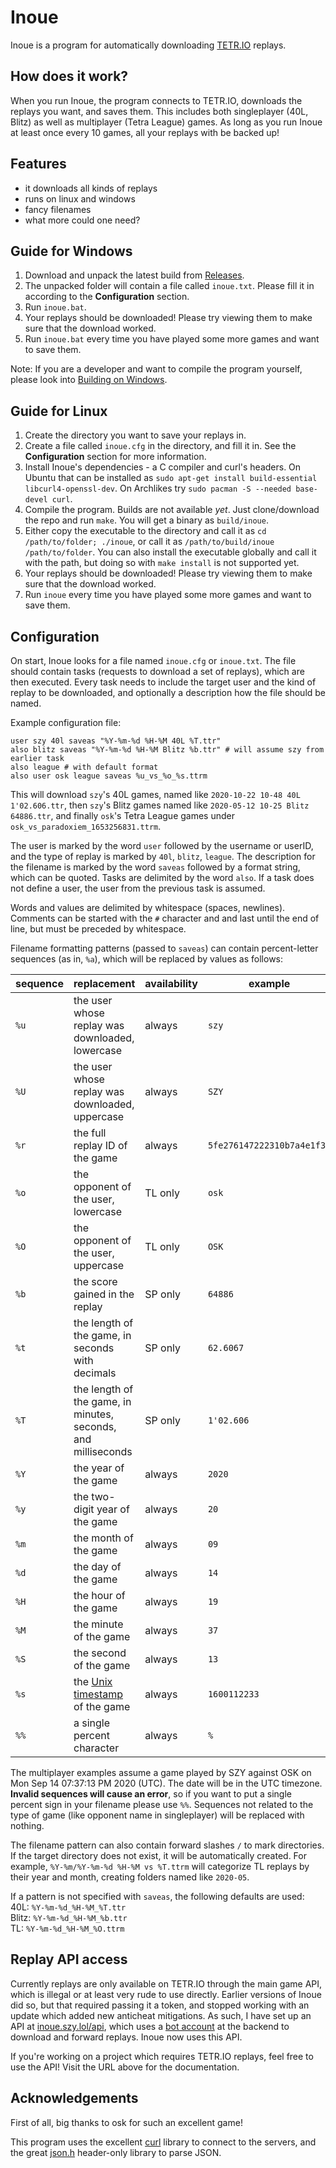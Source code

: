 # Inoue

Inoue is a program for automatically downloading [TETR.IO](https://tetr.io) replays.

## How does it work?

When you run Inoue, the program connects to TETR.IO, downloads the replays you want, and saves them.
This includes both singleplayer (40L, Blitz) as well as multiplayer (Tetra League) games.
As long as you run Inoue at least once every 10 games, all your replays with be backed up!

## Features

- it downloads all kinds of replays
- runs on linux and windows
- fancy filenames
- what more could one need?

## Guide for Windows

1. Download and unpack the latest build from [Releases](https://github.com/szymonszl/inoue/releases).
2. The unpacked folder will contain a file called `inoue.txt`. Please fill it in according to the **Configuration** section.
3. Run `inoue.bat`.
4. Your replays should be downloaded! Please try viewing them to make sure that the download worked.
5. Run `inoue.bat` every time you have played some more games and want to save them.

Note: If you are a developer and want to compile the program yourself, please look into [Building on Windows](building_on_windows.md).

## Guide for Linux

1. Create the directory you want to save your replays in.
2. Create a file called `inoue.cfg` in the directory, and fill it in. See the **Configuration** section for more information.
3. Install Inoue's dependencies - a C compiler and curl's headers. On Ubuntu that can be installed as `sudo apt-get install build-essential libcurl4-openssl-dev`. On Archlikes try `sudo pacman -S --needed base-devel curl`.
4. Compile the program. Builds are not available *yet*. Just clone/download the repo and run `make`. You will get a binary as `build/inoue`.
5. Either copy the executable to the directory and call it as `cd /path/to/folder; ./inoue`, or call it as `/path/to/build/inoue /path/to/folder`. You can also install the executable globally and call it with the path, but doing so with `make install` is not supported yet.
6. Your replays should be downloaded! Please try viewing them to make sure that the download worked.
7. Run `inoue` every time you have played some more games and want to save them.

## Configuration

On start, Inoue looks for a file named `inoue.cfg` or `inoue.txt`. The file should contain tasks (requests to download a set of replays),
which are then executed. Every task needs to include the target user and the kind of replay to be downloaded, and optionally
a description how the file should be named.

Example configuration file:
```
user szy 40l saveas "%Y-%m-%d %H-%M 40L %T.ttr"
also blitz saveas "%Y-%m-%d %H-%M Blitz %b.ttr" # will assume szy from earlier task
also league # with default format
also user osk league saveas %u_vs_%o_%s.ttrm
```
This will download `szy`'s 40L games, named like `2020-10-22 10-48 40L 1'02.606.ttr`, then `szy`'s Blitz games named like `2020-05-12 10-25 Blitz 64886.ttr`, and finally `osk`'s Tetra League games under `osk_vs_paradoxiem_1653256831.ttrm`.

The user is marked by the word `user` followed by the username or userID, and the type of replay is marked by `40l`, `blitz`, `league`.
The description for the filename is marked by the word `saveas` followed by a format string, which can be quoted.
Tasks are delimited by the word `also`. If a task does not define a user, the user from the previous task is assumed.

Words and values are delimited by whitespace (spaces, newlines). Comments can be started with the `#` character and and last until the end of line,
but must be preceded by whitespace.

Filename formatting patterns (passed to `saveas`) can contain percent-letter sequences (as in, `%a`), which will be replaced by values as follows:

| sequence | replacement                                                               | availability | example                    |
|----------|---------------------------------------------------------------------------|--------------|----------------------------|
| `%u`     | the user whose replay was downloaded, lowercase                           | always       | `szy`                      |
| `%U`     | the user whose replay was downloaded, uppercase                           | always       | `SZY`                      |
| `%r`     | the full replay ID of the game                                            | always       | `5fe276147222310b7a4e1f33` |
| `%o`     | the opponent of the user, lowercase                                       | TL only      | `osk`                      |
| `%O`     | the opponent of the user, uppercase                                       | TL only      | `OSK`                      |
| `%b`     | the score gained in the replay                                            | SP only      | `64886`                    |
| `%t`     | the length of the game, in seconds with decimals                          | SP only      | `62.6067`                  |
| `%T`     | the length of the game, in minutes, seconds, and milliseconds             | SP only      | `1'02.606`                 |
| `%Y`     | the year of the game                                                      | always       | `2020`                     |
| `%y`     | the two-digit year of the game                                            | always       | `20`                       |
| `%m`     | the month of the game                                                     | always       | `09`                       |
| `%d`     | the day of the game                                                       | always       | `14`                       |
| `%H`     | the hour of the game                                                      | always       | `19`                       |
| `%M`     | the minute of the game                                                    | always       | `37`                       |
| `%S`     | the second of the game                                                    | always       | `13`                       |
| `%s`     | the [Unix timestamp](https://en.wikipedia.org/wiki/Unix_time) of the game | always       | `1600112233`               |
| `%%`     | a single percent character                                                | always       | `%`                        |

The multiplayer examples assume a game played by SZY against OSK on Mon Sep 14 07:37:13 PM 2020 (UTC). The date will be in the UTC timezone.
**Invalid sequences will cause an error**, so if you want to put a single percent sign in your filename please use `%%`.
Sequences not related to the type of game (like opponent name in singleplayer) will be replaced with nothing.

The filename pattern can also contain forward slashes `/` to mark directories. If the target directory does not exist, it will be automatically created.
For example, `%Y-%m/%Y-%m-%d %H-%M vs %T.ttrm` will categorize TL replays by their year and month, creating folders named like `2020-05`.

If a pattern is not specified with `saveas`, the following defaults are used:  
40L: `%Y-%m-%d_%H-%M_%T.ttr`  
Blitz: `%Y-%m-%d_%H-%M_%b.ttr`  
TL: `%Y-%m-%d_%H-%M_%O.ttrm`

## Replay API access

Currently replays are only available on TETR.IO through the main game API, which is illegal or at least very rude to use directly.
Earlier versions of Inoue did so, but that required passing it a token, and stopped working with an update which added new anticheat mitigations.
As such, I have set up an API at [inoue.szy.lol/api](https://inoue.szy.lol/api/), which uses a [bot account](https://ch.tetr.io/u/inoue_bot)
at the backend to download and forward replays. Inoue now uses this API.

If you're working on a project which requires TETR.IO replays, feel free to use the API! Visit the URL above for the documentation.

## Acknowledgements

First of all, big thanks to osk for such an excellent game!

This program uses the excellent [curl](https://curl.se/) library to connect to the servers, and the great [json.h](https://github.com/sheredom/json.h) header-only library to parse JSON.
